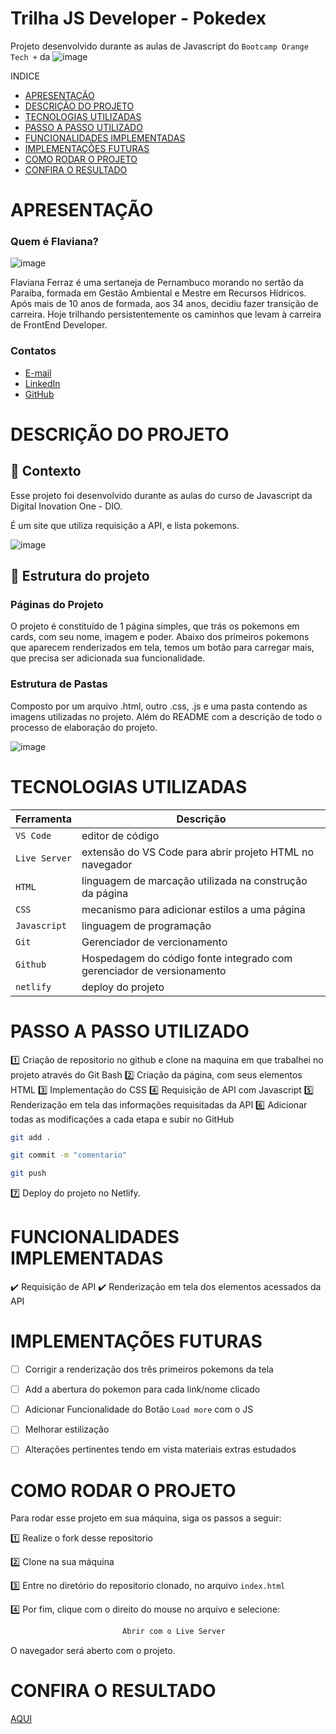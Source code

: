 # Trilha JS Developer - Pokedex

Projeto desenvolvido durante as aulas de Javascript do `Bootcamp Orange Tech +` da ![image](https://github.com/user-attachments/assets/a8052cb8-f32d-432a-9ed6-0ca0152bf885)



INDICE
- [APRESENTAÇÃO](#APRESENTAÇÃO)
- [DESCRIÇÃO DO PROJETO](#Descrição-Do-Projeto)
- [TECNOLOGIAS UTILIZADAS](#Tecnologias-Utilizadas)
- [PASSO A PASSO UTILIZADO](#Passo-A-Passo-Utilizado)
- [FUNCIONALIDADES IMPLEMENTADAS](#Funcionalidades-Implementadas)
- [IMPLEMENTAÇÕES FUTURAS](#Implementações-Futuras)
- [COMO RODAR O PROJETO](#Como-Rodar-O-Projeto)
- [CONFIRA O RESULTADO ](#Confira-O-Resultado)


# APRESENTAÇÃO

### Quem é Flaviana?

![image](https://github.com/FlavianaFXT/ProjetoFinal-reprograma/assets/113718720/1e13d5e7-b1b4-4701-a689-ec293ec77ea1)

Flaviana Ferraz é uma sertaneja de Pernambuco morando no sertão da Paraiba, formada em Gestão Ambiental e Mestre em Recursos Hídricos. Após mais de 10 anos de formada, aos 34 anos, decidiu fazer transição de carreira. Hoje trilhando persistentemente os caminhos que levam à carreira de FrontEnd Developer.

### Contatos

- [E-mail](flaviferraz@yahoo.com.br)
- [LinkedIn](https://www.linkedin.com/in/flaviana-ferraz-frontend)
- [GitHub](https://github.com/flavianafxt)


# DESCRIÇÃO DO PROJETO

## 🧠 Contexto

Esse projeto foi desenvolvido durante as aulas do curso de Javascript da Digital Inovation One - DIO. 

É um site que utiliza requisição a API, e lista pokemons.


![image](https://github.com/user-attachments/assets/bea993df-517d-4e6d-9e43-9245919dc473)




## 🧠 Estrutura do projeto

### Páginas do Projeto

O projeto é constituído de 1 página simples, que trás os pokemons em cards, com seu nome, imagem e poder. Abaixo dos primeiros pokemons que aparecem renderizados em tela, temos um botão para carregar mais, que precisa ser adicionada sua funcionalidade.



### Estrutura de Pastas

Composto por um arquivo .html, outro .css, .js e uma pasta contendo as imagens utilizadas no projeto. Além do README com a descrição de todo o processo de elaboração do projeto.


![image](https://github.com/user-attachments/assets/4c5058d2-8d95-431a-beb1-22c67460ca79)




# TECNOLOGIAS UTILIZADAS

| Ferramenta | Descrição |
| --- | --- |
| `VS Code` | editor de código |
| `Live Server`| extensão do VS Code para abrir projeto HTML no navegador |
| `HTML` | linguagem de marcação utilizada na construção da página |
| `CSS` | mecanismo para adicionar estilos a uma página |
| `Javascript`|  linguagem de programação  |
| `Git` | Gerenciador de vercionamento |
| `Github` | Hospedagem do código fonte integrado com gerenciador de versionamento |
| `netlify` | deploy do projeto |



# PASSO A PASSO UTILIZADO

1️⃣ Criação de repositorio no github e clone na maquina em que trabalhei no projeto através do Git Bash
2️⃣ Criação da página, com seus elementos HTML
3️⃣ Implementação do CSS
4️⃣ Requisição de API com Javascript
5️⃣ Renderização em tela das informações requisitadas da API
6️⃣ Adicionar todas as modificações a cada etapa e subir no GitHub

 ```bash
 git add .
 ```
 ```bash
 git commit -m "comentario"
```
 ```bash
 git push
```

7️⃣ Deploy do projeto no Netlify.


# FUNCIONALIDADES IMPLEMENTADAS

✔️ Requisição de API
✔️ Renderização em tela dos elementos acessados da API


#  IMPLEMENTAÇÕES FUTURAS

- [ ] Corrigir a renderização dos três primeiros pokemons da tela
- [ ] Add a abertura do pokemon para cada link/nome clicado
- [ ] Adicionar Funcionalidade do Botão `Load more` com o JS
- [ ] Melhorar estilização
- [ ] Alterações pertinentes tendo em vista materiais extras estudados



# COMO RODAR O PROJETO

Para rodar esse projeto em sua máquina, siga os passos a seguir:

1️⃣ Realize o fork desse repositorio

2️⃣ Clone na sua máquina

3️⃣ Entre no diretório do repositorio clonado, no arquivo `index.html`

4️⃣ Por fim, clique com o direito do mouse no arquivo e selecione:
```bash
                         Abrir com o Live Server
```

O navegador será aberto com o projeto.


# CONFIRA O RESULTADO 

[AQUI](https://poke-dex-dio.netlify.app/)


